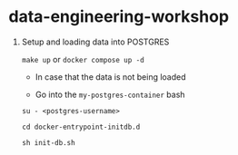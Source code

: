 # data-engineering-workshop

1. Setup and loading data into POSTGRES

   `make up` or `docker compose up -d`

   - In case that the data is not being loaded

   - Go into the `my-postgres-container` bash

   `su - <postgres-username>`

   `cd docker-entrypoint-initdb.d`

   `sh init-db.sh`
